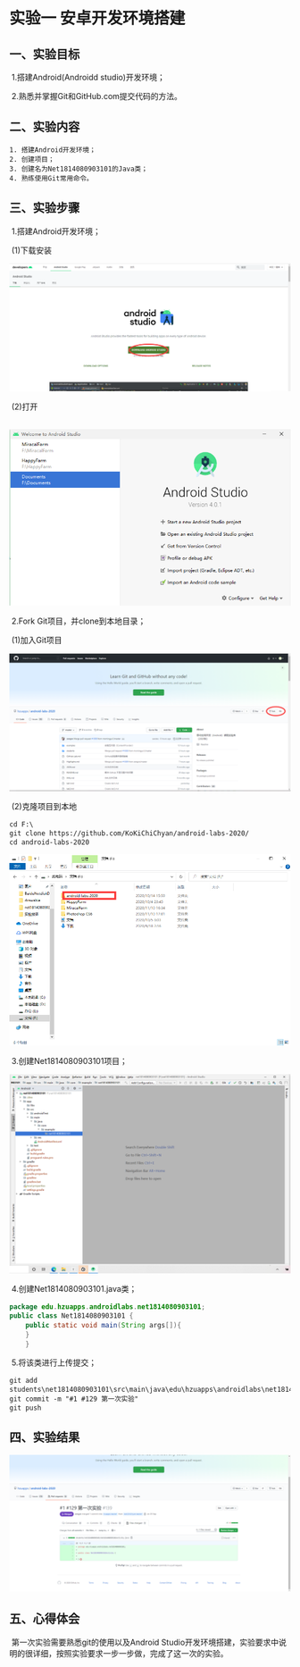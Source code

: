 # 实验一 安卓开发环境搭建



## 一、实验目标

​	1.搭建Android(Androidd studio)开发环境；

​	2.熟悉并掌握Git和GitHub.com提交代码的方法。

## 二、实验内容

	1. 搭建Android开发环境；
 	2. 创建项目；
 	3. 创建名为Net1814080903101的Java类；
 	4. 熟练使用Git常用命令。

## 三、实验步骤

​	1.搭建Android开发环境；

​		(1)下载安装

![下载安装](picture/download.png)

​			(2)打开

​	![打开](picture/open.png)

​	2.Fork Git项目，并clone到本地目录；

​		(1)加入Git项目

![Fork项目](picture/fork.png)

​		(2)克隆项目到本地

```shell
cd F:\
git clone https://github.com/KoKiChiChyan/android-labs-2020/
cd android-labs-2020 
```

![本地项目](picture/local_project.png)

​	3.创建Net1814080903101项目；

![新建项目](picture/create_project.png)

​	4.创建Net1814080903101.java类；

```java
package edu.hzuapps.androidlabs.net1814080903101;
public class Net1814080903101 {
	public static void main(String args[]){
	}
	}
```

​	5.将该类进行上传提交；

```shell
git add students\net1814080903101\src\main\java\edu\hzuapps\androidlabs\net1814080903101\Net1814080903101.java
git commit -m "#1 #129 第一次实验"
git push
```

## 四、实验结果

![合并后结果](picture/pull_request.png)

## 五、心得体会

​		第一次实验需要熟悉git的使用以及Android Studio开发环境搭建，实验要求中说明的很详细，按照实验要求一步一步做，完成了这一次的实验。

